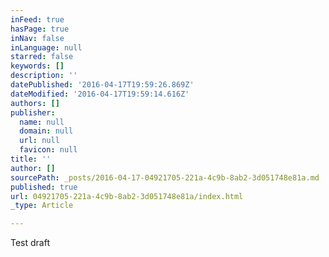 ```yaml
---
inFeed: true
hasPage: true
inNav: false
inLanguage: null
starred: false
keywords: []
description: ''
datePublished: '2016-04-17T19:59:26.869Z'
dateModified: '2016-04-17T19:59:14.616Z'
authors: []
publisher:
  name: null
  domain: null
  url: null
  favicon: null
title: ''
author: []
sourcePath: _posts/2016-04-17-04921705-221a-4c9b-8ab2-3d051748e81a.md
published: true
url: 04921705-221a-4c9b-8ab2-3d051748e81a/index.html
_type: Article

---
```

Test draft